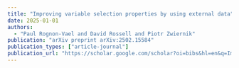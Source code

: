```yaml
---
title: "Improving variable selection properties by using external data"
date: 2025-01-01
authors:
  - "Paul Rognon-Vael and David Rossell and Piotr Zwiernik"
publication: "arXiv preprint arXiv:2502.15584"
publication_types: ["article-journal"]
publication_url: "https://scholar.google.com/scholar?oi=bibs&hl=en&q=Improving+variable+selection+properties+by+using+external+data"
---
```

